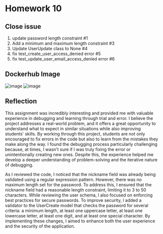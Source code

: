 # Homework 10

## Close issue 
1. update password length constraint #1
2. Add a minimum and maximum length constraint #3
3. Update UserUpdate class to None #4
4. fix test_create_user_access_denied error #5 
5. fix test_update_user_email_access_denied error #6

## Dockerhub Image
![image](https://github.com/user-attachments/assets/0cc11f3c-fbcc-4f7e-a65f-17adb0794ded)
![image](https://github.com/user-attachments/assets/c1e8af6c-be6d-4d78-baef-709cbb0ee2a2)


## Reflection
This assignment was incredibly interesting and provided me with valuable experience in debugging and learning through trial and error. I believe the project addresses a real-world problem, and it offers a great opportunity to understand what to expect in similar situations while also improving students' skills. By working through this project, students are not only encouraged to fix errors in the code but also to learn from the mistakes they make along the way. I found the debugging process particularly challenging because, at times, I wasn't sure if I was truly fixing the error or unintentionally creating new ones. Despite this, the experience helped me develop a deeper understanding of problem-solving and the iterative nature of debugging.

As I reviewed the code, I noticed that the nickname field was already being validated using a regular expression pattern. However, there was no maximum length set for the password. To address this, I ensured that the nickname field had a reasonable length constraint, limiting it to 3 to 50 characters. While reviewing the user schema, I also focused on enforcing best practices for secure passwords. To improve security, I added a validator to the UserCreate model that checks the password for several criteria: a minimum length, at least one uppercase letter, at least one lowercase letter, at least one digit, and at least one special character. By implementing these changes, I aimed to enhance both the user experience and the security of the application.


